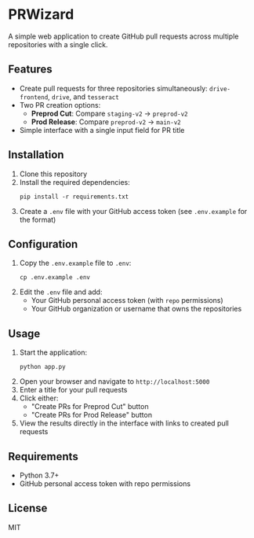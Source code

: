 # PRWizard

A simple web application to create GitHub pull requests across multiple repositories with a single click.

## Features

- Create pull requests for three repositories simultaneously: `drive-frontend`, `drive`, and `tesseract`
- Two PR creation options:
  - **Preprod Cut**: Compare `staging-v2` → `preprod-v2`
  - **Prod Release**: Compare `preprod-v2` → `main-v2`
- Simple interface with a single input field for PR title

## Installation

1. Clone this repository
2. Install the required dependencies:
   ```
   pip install -r requirements.txt
   ```
3. Create a `.env` file with your GitHub access token (see `.env.example` for the format)

## Configuration

1. Copy the `.env.example` file to `.env`:
   ```
   cp .env.example .env
   ```
2. Edit the `.env` file and add:
   - Your GitHub personal access token (with `repo` permissions)
   - Your GitHub organization or username that owns the repositories

## Usage

1. Start the application:
   ```
   python app.py
   ```
2. Open your browser and navigate to `http://localhost:5000`
3. Enter a title for your pull requests
4. Click either:
   - "Create PRs for Preprod Cut" button 
   - "Create PRs for Prod Release" button
5. View the results directly in the interface with links to created pull requests

## Requirements

- Python 3.7+
- GitHub personal access token with repo permissions

## License

MIT 